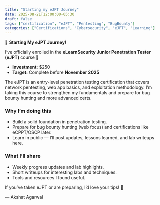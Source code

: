 ```yaml
---
title: "Starting my eJPT Journey"
date: 2025-08-21T12:00:00+05:30
draft: false
tags: ["certification", "eJPT", "Pentesting", "BugBounty"]
categories: ["Certifications", "Cybersecurity", "eJPT", "Learning"]
---
```

🚀 **Starting My eJPT Journey!**

I’ve officially enrolled in the **eLearnSecurity Junior Penetration Tester (eJPT)** course 🎯  

- **Investment:** $250  
- **Target:** Complete before **November 2025**  

The eJPT is an entry-level penetration testing certification that covers network pentesting, web app basics, and exploitation methodology. I’m taking this course to strengthen my fundamentals and prepare for bug bounty hunting and more advanced certs.

### Why I’m doing this

- Build a solid foundation in penetration testing.  
- Prepare for bug bounty hunting (web focus) and certifications like eCPPT/OSCP later.  
- Learn in public — I’ll post updates, lessons learned, and lab writeups here.  

### What I’ll share

- Weekly progress updates and lab highlights.  
- Short writeups for interesting labs and techniques.  
- Tools and resources I found useful.  

If you’ve taken eJPT or are preparing, I’d love your tips! 🙌  

— Akshat Agarwal

